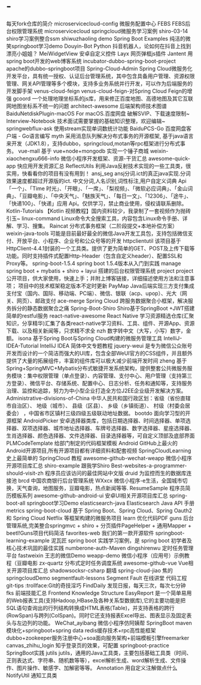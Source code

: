 # -
每天fork仓库的简介
microservicecloud-config   微服务配置中心
FEBS                       FEBS后台权限管理系统
microservicecloud          springcloud微服务学习案例
shiro-03-14                shiro学习案例整合ssm
shiwuzhaoling              demo
Spring Boot Examples       纯洁的微笑springboot学习demo
Douyin-Bot                 Python 抖音机器人，论如何在抖音上找到漂亮小姐姐？
MeiWidgetView              安卓自定义控件
Layx                       网页弹框js插件
Jantent                    用spring boot开发的web博客系统
incubator-dubbo-spring-boot-project    apache的dubbo-springboot项目
Spring-Cloud-Admin         Spring Cloud微服务化开发平台，具有统一授权、认证后台管理系统，其中包含具备用户管理、资源权限管理、网关API管理等多个模块，支持多业务系统并行开发，可以作为后端服务的开发脚手架
venus-cloud-feign           venus-cloud-feign-对Spring Cloud Feign的增强
gcoord                      一个处理地理坐标系的js库，用来修正百度地图、高德地图及其它互联网地图坐标系不统一的问题
architect-awesome           后端架构师技术图谱   
BaiduNetdiskPlugin-macOS    For macOS.百度网盘 破解SVIP、下载速度限制~
Interview-Notebook          技术面试需要掌握的基础知识整理，欢迎编辑~
springwebflux-ask           使用stream实现单词数统计功能
BaiduPCS-Go                 百度网盘客户端 - Go语言编写
myth                        采用消息队列解决分布式事务的开源框架, 基于java语言来开发（JDK1.8），支持dubbo，springcloud,motan等rpc框架进行分布式事务。
vue-mall                    基于 vue+node+mongodb 实现一个锤子商城 
weixin-xiaochengxu666-info  微信小程序开发框架、资源-干货汇总 
awesome-quick-app           快应用开发资源汇总
ReflectUtils                利用Java反射技术实现的一些工具类，很实用，快看看你的项目有没有用到！
ansj_seg                    ansj分词.ict的真正java实现.分词效果速度都超过开源版的ict. 中文分词,人名识别,词性标注,用户自定义词典
Api                         「一个」、「Time 时光」、「开眼」、「一席」、「梨视频」、「微软必应词典」、「金山词典」、「豆瓣电影」、「中央天气」、「魅族天气」、「每日一文」、「12306」、「途牛」、「快递100」、「快递」应用 Api。仅供学习，禁止商业使用，侵权请联系删除。
Kotlin-Tutorials             【Kotlin 视频教程】国内资料较少，我录制了一套视频作为抛砖引玉~
linux-command                Linux命令大全搜索工具，内容包含Linux命令手册、详解、学习、搜集。
Raincat                      分布式事务框架（二阶段提交+本地补偿方案）
weixin-java-tools            可能是目前最好最全的微信Java开发工具包，支持包括微信支付、开放平台、小程序、企业号和公众号等的开发
httpclientutil               该项目基于HttpClient-4.4.1封装的一个工具类。提供了更为简单的GET、POST及上传下载等功能。同时支持插件式配置Http-Header（包含自定义header）、配置SSL和Proxy等。
spring-boot-1.5.4            spring boot 1.5.4版本从入门到实践
manage                       spring boot + mybatis + shiro + layui 搭建的后台权限管理系统
project                      project 公开项目，供大家使用，快速上手；并附上博客链接，详细描述使用方法和注意事项； 项目中的技术框架稳定版本不定时更新
PayMap                       Java后端实现三方支付集成支付宝（国内、国际、移动端、PC端）、微信、银联（acp、upop）、光大（网关、网页）、邮政支付
ace-merge                    Spring Cloud 跨服务数据聚合小框架，解决服务拆分的静态数据聚合之痛
Spring-Boot-Shiro            Shiro基于SpringBoot +JWT搭建简单的restful服务
react-native-awesome         React Native 学习资源精选仓库(汇聚知识，分享精华)汇集了各类react-native学习资料、工具、组件、开源App、资源下载、以及相关新闻等，只求精不求全 
nzh                          数字转中文（大写，小写）数字，金额。 
isona                        基于Spring Boot与Spring Cloud构建的微服务管理工具
IntelliJ-IDEA-Tutorial       IntelliJ IDEA 简体中文专题教程
jquery-weui                  是专为微信公众账号开发而设计的一个简洁而强大的UI库，包含全部WeUI官方的CSS组件，并且额外提供了大量的拓展组件，丰富的组件库可以极大减少前端开发时间
zheng                        基于Spring+SpringMVC+Mybatis分布式敏捷开发系统架构，提供整套公共微服务服务模块：集中权限管理（单点登录）、内容管理、支付中心、用户管理（支持第三方登录）、微信平台、存储系统、配置中心、日志分析、任务和通知等，支持服务治理、监控和追踪，努力为中小型企业打造全方位J2EE企业级开发解决方案。
Administrative-divisions-of-China 中华人民共和国行政区划：省级（省份直辖市自治区）、 地级（城市）、 县级（区县）、 乡级（乡镇街道）、 村级（村委会居委会） ，中国省市区镇村三级四级五级联动地址数据。
bootdo                        面向学习型的开源框架
AndroidPicker                 安卓选择器类库，包括日期选择器、时间选择器、单项选择器、双项选择器、城市地址选择器、车牌号选择器、数字选择器、星座选择器、生肖选择器、颜色选择器、文件选择器、目录选择器等，可自定义顶部及底部界面
PLMCodeTemplate               给部门制定的代码框架模板
Android                       GitHub上最火的Android开源项目,所有开源项目都有详细资料和配套视频
SpringCloudLearning           史上最简单的 SpringCloud 教程
awesome-github-wechat-weapp   微信小程序开源项目库汇总
shiro-example                 跟我学Shiro
Best-websites-a-programmer-should-visit-zh 程序员应该访问的最佳网站中文版
druid                         为监控而生的数据库连接池
brcd                          中国农商银行后台管理系统
WXxcx                         微信小程序-e生活，全国城市切换，天气查询，地图服务，豆瓣电影，热点新闻等等.
ResumeSample                   程序员简历模板系列
awesome-github-android-ui     安卓UI相关开源项目库汇总
spring-boot-all                springboot学习Demo
elasticsearch-java             Elasticsearch Java API 手册
metrics
spring-boot-cloud              基于 Spring Boot、Spring Cloud、Spring Oauth2 和 Spring Cloud Netflix 等框架构建的微服务项目
learn                          优化代码PDF
guns                           后台管理系统,完美整合springmvc + shiro + 分页插件PageHelper + 通用Mapper + beetl!Guns项目代码简洁
favorites-web                  我们的第一款开源软件
springboot-learning-example    泥瓦匠 spring boot 实践学习案例，是 spring boot 初学者及核心技术巩固的最佳实践
numberone-auth-Maven 
dingshirenwu                    定时任务管理平台
fastweixin                      王志的微信Demo
weapp-demo                      微信小程序（应用号）示例教程（豆瓣电影
zx-quartz                       分布式定时任务调度系统
awesome-github-vue              Vue相关开源项目库汇总
shadowsocksr-csharp             翻墙
spring-cloud-jiao               焦的springcloudDemo
segmentfault-lessons            Segment Fault 在线讲堂 代码工程
git-tips                        :trollface:Git的奇技淫巧
FindDaily                       发现日报，每天三次，每次七分钟
fks                             前端技能汇总 Frontend Knowledge Structure 
EasyReport                      是一个简单易用的Web报表工具(支持Hadoop,HBase及各种关系型数据库),它的主要功能是把SQL语句查询出的行列结构转换成HTML表格(Table)，并支持表格的跨行(RowSpan)与跨列(ColSpan)。同时它还支持报表Excel导出、图表显示及固定表头与左边列的功能。
WeChat_ayibang                  微信小程序仿阿姨帮
SpringBoot                      maven模块化+springboot+spring data redis缓存技术+rpc高性能框架dubbo+zookeeper服务注册中心+soa面向服务架构+前端模板引擎freemarker
canvas_zhihu_login              知乎登录页的效果，可配置
springboot-practice             SpringBoot实践
jutils                          jutils，通用的Java工具类，主要包括基础工具类（时间、正则表达式、字符串、随机数等等），excel解析生成、word解析生成、文件操作、图片操作、敏感字、加解密等等。
Annotation                      用自定义注解做点什么
NotifyUtil                      通知工具类












       










































